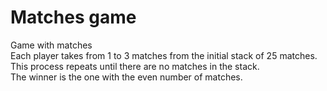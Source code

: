 # Matches game
Game with matches  
Each player takes from 1 to 3 matches from the initial stack of 25 matches.  
This process repeats until there are no matches in the stack.  
The winner is the one with the even number of matches.  

